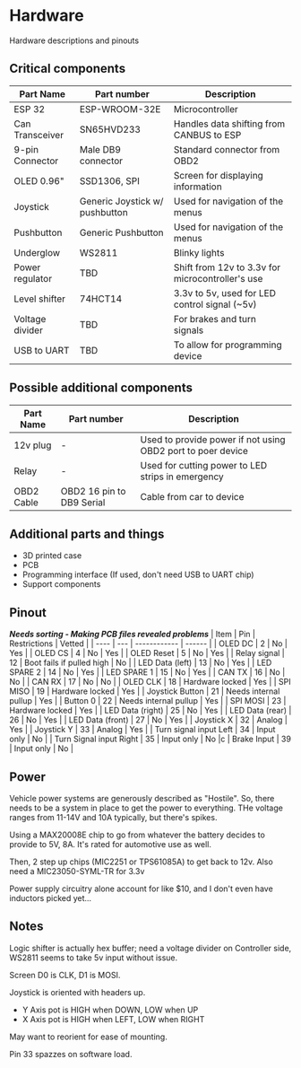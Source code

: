 # Hardware
Hardware descriptions and pinouts

## Critical components
| Part Name | Part number | Description |
| --------- | ----------- | ----------- |
| ESP 32 | ESP-WROOM-32E | Microcontroller |
| Can Transceiver | SN65HVD233 | Handles data shifting from CANBUS to ESP |
| 9-pin Connector | Male DB9 connector | Standard connector from OBD2 |
| OLED 0.96" | SSD1306, SPI | Screen for displaying information |
| Joystick | Generic Joystick w/ pushbutton | Used for navigation of the menus |
| Pushbutton | Generic Pushbutton | Used for navigation of the menus |
| Underglow | WS2811 | Blinky lights |
| Power regulator | TBD | Shift from 12v to 3.3v for microcontroller's use |
| Level shifter | 74HCT14 | 3.3v to 5v, used for LED control signal (~5v) |
| Voltage divider | TBD | For brakes and turn signals |
| USB to UART | TBD | To allow for programming device |

## Possible additional components
| Part Name | Part number | Description |
| --------- | ----------- | ----------- |
| 12v plug | - | Used to provide power if not using OBD2 port to poer device |
| Relay | - | Used for cutting power to LED strips in emergency |
| OBD2 Cable | OBD2 16 pin to DB9 Serial | Cable from car to device |

## Additional parts and things
- 3D printed case
- PCB
- Programming interface (If used, don't need USB to UART chip)
- Support components

## Pinout
***Needs sorting - Making PCB files revealed problems***
| Item | Pin | Restrictions | Vetted |
| ---- | --- | ------------ | ------ |
| OLED DC | 2 | No | Yes |
| OLED CS | 4 | No | Yes |
| OLED Reset | 5 | No | Yes |
| Relay signal | 12 | Boot fails if pulled high | No |
| LED Data (left) | 13 | No | Yes |
| LED SPARE 2 | 14 | No | Yes |
| LED SPARE 1 | 15 | No | Yes |
| CAN TX | 16 | No | No |
| CAN RX | 17 | No | No |
| OLED CLK | 18 | Hardware locked | Yes |
| SPI MISO | 19 | Hardware locked | Yes |
| Joystick Button | 21 | Needs internal pullup | Yes |
| Button 0 | 22 | Needs internal pullup | Yes |
| SPI MOSI | 23 | Hardware locked | Yes |
| LED Data (right) | 25 | No | Yes |
| LED Data (rear) | 26 | No | Yes |
| LED Data (front) | 27 | No | Yes |
| Joystick X | 32 | Analog | Yes |
| Joystick Y | 33 | Analog | Yes |
| Turn signal input Left | 34 | Input only | No |
| Turn Signal input Right | 35 | Input only | No |c
| Brake Input | 39 | Input only | No |

## Power
Vehicle power systems are generously described as "Hostile". So, there needs to be a system in place to get the power to everything. THe voltage ranges from 11-14V and 10A typically, but there's spikes.

Using a MAX20008E chip to go from whatever the battery decides to provide to 5V, 8A. It's rated for automotive use as well.

Then, 2 step up chips (MIC2251 or TPS61085A) to get back to 12v. Also need a MIC23050-SYML-TR for 3.3v

Power supply circuitry alone account for like $10, and I don't even have inductors picked yet...

## Notes
Logic shifter is actually hex buffer; need a voltage divider on Controller side, WS2811 seems to take 5v input without issue.

Screen D0 is CLK, D1 is MOSI.

Joystick is oriented with headers up.
- Y Axis pot is HIGH when DOWN, LOW when UP
- X Axis pot is HIGH when LEFT, LOW when RIGHT

May want to reorient for ease of mounting.

Pin 33 spazzes on software load. 
